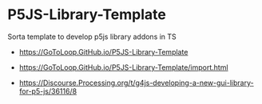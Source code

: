 # P5JS-Library-Template
Sorta template to develop p5js library addons in TS

* https://GoToLoop.GitHub.io/P5JS-Library-Template
* https://GoToLoop.GitHub.io/P5JS-Library-Template/import.html

* https://Discourse.Processing.org/t/g4js-developing-a-new-gui-library-for-p5-js/36116/8
